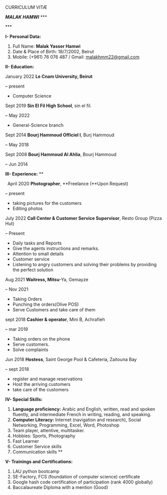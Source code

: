﻿CURRICULUM VITÆ

***MALAK HAMWI***
\***

\***


**I- Personal Data:**



1. Full Name: **Malak Yasser Hamwi**
1. Date & Place of Birth: 18/7/2002, Beirut
1. Mobile: (+961) 76 076 487 / Gmail: malakhmm22@gmail.com



**II- Education:**



January 2022                  **Le Cnam University, Beirut**

– present                         

- Computer Science

Sept 2019	**Sin El Fil High School**, sin el fil.

– May 2022

- General-Science branch



Sept 2014	**Bourj Hammoud Officiel I**, Burj Hammoud

– May 2018



Sept 2008	**Bourj Hammoud Al Ahlia**, Bourj Hammoud

– Jun 2014



**III- Experience:**
**




` `April 2020	**Photographer**, **Freelance (**Upon Request)

– present

- taking pictures for the customers
- Editing photos



July 2022	**Call Center & Customer Service Supervisor**, Resto Group (Pizza Hut)

– Present

- Daily tasks and Reports
- Give the agents instructions and remarks.
- Attention to small details
- Customer service 
- Listening to angry customers and solving their problems by providing the perfect solution





Aug 2021	**Waitress, Mitsu**-Ya, Gemayze

– Nov 2021

- Taking Orders
- Punching the orders(Olive POS)
- Serve Customers and take care of them





sept 2018	**Cashier & operator**, Mini B, Achrafieh

– mar 2019

- Taking orders on the phone
- Serve customers.
- Solve complaints





Jun 2018	**Hostess**, Saint George Pool & Cafeteria, Zaitouna Bay

– sept 2018

- register and manage reservations
- Host the arriving customers
- take care of the customers







**IV- Special Skills:**



1. **Language proficiency:** Arabic and English, written, read and spoken fluently, and intermediate French in writing, reading, and speaking.
1. **Computer Literacy:** Internet (navigation and research), Social Networking, Programming, Excel, Word, Photoshop
1. Team player, attentive, multitasker.
1. Hobbies: Sports, Photography
1. Fast Learner
1. Customer Service skills
1. Communication skills
**


**V- Trainings and Certifications:**



1. LAU python bootcamp
1. SE-Factory, FCS (foundation of computer science) certificate
1. Google hash code certification of participation (rank 4000 globally)
1. Baccalaureate Diploma with a mention (Good) 
